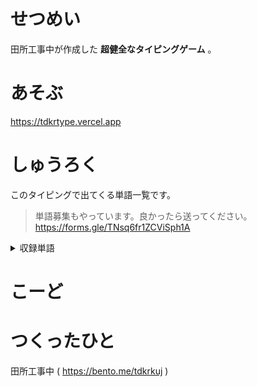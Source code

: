 # せつめい
田所工事中が作成した __超健全なタイピングゲーム__ 。

# あそぶ
https://tdkrtype.vercel.app

# しゅうろく
このタイピングで出てくる単語一覧です。
>単語募集もやっています。良かったら送ってください。https://forms.gle/TNsq6fr1ZCViSph1A

<details>
<summary>収録単語</summary>
  
フェラーリ
写生大会
お賃金
漫湖
アナリスト
万華鏡
オスマン帝国
一万個
π
マンホール
満月
ちんちん電車
不正行為
節句
デンマーク
手抜き
鎮火
満州
ちんすこう
</details>

# こーど


# つくったひと
田所工事中 ( https://bento.me/tdkrkuj )
